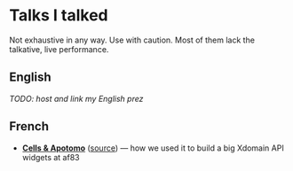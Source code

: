 # Talks I talked

Not exhaustive in any way. Use with caution. Most of them lack the talkative, live performance.

## English

*TODO: host and link my English prez*

## French

* **[Cells & Apotomo](http://chikamichi.github.com/presentations/Cells%20&%20Apotomo)** ([source](src/cells-apotomo)) — how we used it to build a big Xdomain API widgets at af83
